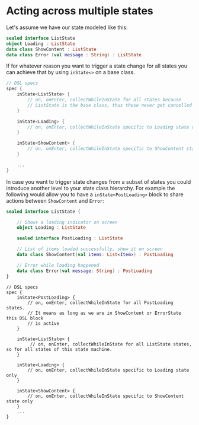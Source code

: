 # Acting across multiple states

Let's assume we have our state modeled like this:

```kotlin
sealed interface ListState
object Loading : ListState
data class ShowContent : ListState
data class Error (val message : String) : ListState
```

If for whatever reason you want to trigger a state change for all states you can achieve that by
using `inState<>` on a base class.

```kotlin
// DSL specs
spec {
    inState<ListState> {
        // on, onEnter, collectWhileInState for all states because
        // ListState is the base class, thus these never get cancelled
    }

    inState<Loading> {
        // on, onEnter, collectWhileInState specific to Loading state only
    }

    inState<ShowContent> {
        // on, onEnter, collectWhileInState specific to ShowContent state only
    }

    ...
}
```

In case you want to trigger state changes from a subset of states you could introduce another
level to your state class hierarchy. For example the following would allow you to have a
`inState<PostLoading>` block to share actions between `ShowContent` and `Error`:

```kotlin
sealed interface ListState {

    // Shows a loading indicator on screen
    object Loading : ListState

    sealed interface PostLoading : ListState

    // List of items loaded successfully, show it on screen
    data class ShowContent(val items: List<Item>) : PostLoading

    // Error while loading happened
    data class Error(val message: String) : PostLoading
}
```

```
// DSL specs
spec {
    inState<PostLoading> {
        // on, onEnter, collectWhileInState for all PostLoading states.
        // It means as long as we are in ShowContent or ErrorState this DSL block
        // is active
    }

    inState<ListState> {
         // on, onEnter, collectWhileInState for all ListState states, so for all states of this state machine.
    }

    inState<Loading> {
        // on, onEnter, collectWhileInState specific to Loading state only
    }

    inState<ShowContent> {
        // on, onEnter, collectWhileInState specific to ShowContent state only
    }
    ...
}
```